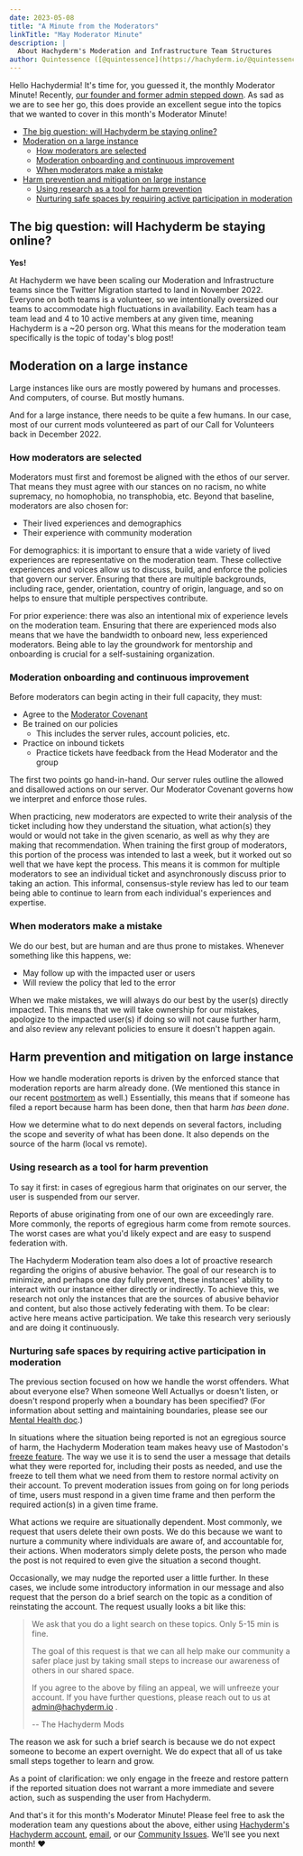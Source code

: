 ```yaml
---
date: 2023-05-08
title: "A Minute from the Moderators"
linkTitle: "May Moderator Minute"
description: |
  About Hachyderm's Moderation and Infrastructure Team Structures
author: Quintessence ([@quintessence](https://hachyderm.io/@quintessence))
---
```


Hello Hachydermia! It's time for, you guessed it, the monthly
Moderator Minute! Recently,
[our founder and former admin stepped down](../../../04/30/stepping-down-from-hachyderm/).
As sad as we are to see her go, this does provide an excellent segue
into the topics that we wanted to cover in this month's Moderator Minute! 

<!-- do not manually edit: table generated by Markdown All-In-One -->

- [The big question: will Hachyderm be staying online?](#the-big-question-will-hachyderm-be-staying-online)
- [Moderation on a large instance](#moderation-on-a-large-instance)
  - [How moderators are selected](#how-moderators-are-selected)
  - [Moderation onboarding and continuous improvement](#moderation-onboarding-and-continuous-improvement)
  - [When moderators make a mistake](#when-moderators-make-a-mistake)
- [Harm prevention and mitigation on large instance](#harm-prevention-and-mitigation-on-large-instance)
  - [Using research as a tool for harm prevention](#using-research-as-a-tool-for-harm-prevention)
  - [Nurturing safe spaces by requiring active participation in moderation](#nurturing-safe-spaces-by-requiring-active-participation-in-moderation)

## The big question: will Hachyderm be staying online?

**Yes!**

At Hachyderm we have been scaling our Moderation and Infrastructure teams since
the Twitter Migration started to land in November 2022. Everyone on both teams is a
volunteer, so we intentionally oversized our teams to accommodate
high fluctuations in availability. Each team has a team lead and 4 to 10 active
members at any given time, meaning Hachyderm is a ~20 person org.
What this means for the moderation team specifically is the topic of today's blog post!

## Moderation on a large instance

Large instances like ours are mostly powered by humans and processes. And
computers, of course. But mostly humans.

And for a large instance, there needs to be quite a few humans. In our case,
most of our current mods volunteered as part of our Call for Volunteers back
in December 2022.

### How moderators are selected

Moderators must first and foremost be aligned with the ethos of our server.
That means they must agree with our stances on no racism, no white supremacy,
no homophobia, no transphobia, etc. Beyond that baseline, moderators are
also chosen for:

* Their lived experiences and demographics
* Their experience with community moderation

For demographics: it is important to ensure that a wide variety of lived
experiences are representative on the moderation team. These collective
experiences and voices allow us to discuss, build, and enforce the policies
that govern our server. Ensuring that there are multiple backgrounds, including
race, gender, orientation, country of origin, language, and so on helps to
ensure that multiple perspectives contribute.

For prior experience: there was also an intentional mix of experience levels
on the moderation team. Ensuring that there are experienced mods also means
that we have the bandwidth to onboard new, less experienced moderators. Being
able to lay the groundwork for mentorship and onboarding is crucial for
a self-sustaining organization. 

### Moderation onboarding and continuous improvement

Before moderators can begin acting in their full capacity, they must:

* Agree to the [Moderator Covenant](/docs/moderation/covenant)
* Be trained on our policies
  * This includes the server rules, account policies, etc.
* Practice on inbound tickets
  * Practice tickets have feedback from the Head Moderator and the group

The first two points go hand-in-hand. Our server rules outline the allowed and
disallowed actions on our server. Our Moderator Covenant governs how we interpret
and enforce those rules.

When practicing, new moderators are expected to write their analysis of the
ticket including how they understand the situation, what action(s) they would
or would not take in the given scenario, as well as why they are making that
recommendation. When training the first group of moderators, this portion of
the process was intended to last a week, but it worked out so well that we have
kept the process. This means it is common for multiple moderators to see an
individual ticket and asynchronously discuss prior to taking an action. This
informal, consensus-style review has led to our team being able to continue
to learn from each individual's experiences and expertise.

### When moderators make a mistake

We do our best, but are human and are thus prone to mistakes. Whenever something
like this happens, we:

* May follow up with the impacted user or users
* Will review the policy that led to the error

When we make mistakes, we will always do our best by the user(s) directly
impacted. This means that we will take ownership for our mistakes, apologize
to the impacted user(s) if doing so will not cause further harm, and also
review any relevant policies to ensure it doesn't happen again. 

## Harm prevention and mitigation on large instance

How we handle moderation reports is driven by the enforced stance that
moderation reports are harm already done. (We mentioned this stance in our recent
[postmortem](../../02/moderation-postmortem/) as well.) Essentially, this means
that if someone has filed a report because harm has been done, then that
harm _has been done_.

How we determine what to do next depends on several factors, including
the scope and severity of what has been done. It also depends on the source
of the harm (local vs remote).

### Using research as a tool for harm prevention

To say it first: in cases of egregious harm that originates on our server,
the user is suspended from our server.

Reports of abuse originating from one of our own are exceedingly rare. More
commonly, the reports of egregious harm come from remote sources. The worst
cases are what you'd likely expect and are easy to suspend federation with.

The Hachyderm Moderation team also does a lot of proactive research regarding the
origins of abusive behavior. The goal of our research is to minimize, and
perhaps one day fully prevent, these instances' ability to interact with our
instance either directly or indirectly. To achieve this, we research not only
the instances that are the sources of abusive behavior and content, but also
those actively federating with them. To be clear: active here means active
participation. We take this research very seriously and are doing it
continuously.

### Nurturing safe spaces by requiring active participation in moderation

The previous section focused on how we handle the worst offenders. What
about everyone else? When someone Well Actuallys or doesn't listen, or doesn't
respond properly when a boundary has been specified? (For information about
setting and maintaining boundaries, please see our
[Mental Health doc](/docs/hachyderm/mental-health/#create-and-maintain-interpersonal-boundaries).)

In situations where the situation being reported is not an egregious source
of harm, the Hachyderm Moderation team makes heavy use of Mastodon's
[freeze feature](/docs/moderation/actions-and-appeals/). The way we use it is
to send the user a message that details what they were reported for, including
their posts as needed, and use the freeze to tell them what we need from
them to restore normal activity on their account. To prevent moderation issues
from going on for long periods of time, users must respond in a given time frame
and then perform the required action(s) in a given time frame.

What actions we require are situationally dependent. Most commonly, we
request that users delete their own posts. We do this because we want to
nurture a community where individuals are aware of, and accountable for,
their actions. When moderators simply delete posts, the person who made
the post is not required to even give the situation a second thought.

Occasionally, we may nudge the reported user a little further. In these
cases, we include some introductory information in our message and also request
that the person do a brief search on the topic as a condition of
reinstating the account. The request usually looks a bit like this:

> We ask that you do a light search on these topics. Only 5-15 min
> is fine.
>
> The goal of this request is that we can all help make our community
> a safer place just by taking small steps to increase our awareness
> of others in our shared space.
>
> If you agree to the above by filing an appeal, we will unfreeze your
> account.  If you have further questions, please reach out to us
> at admin@hachyderm.io .
>
> -- The Hachyderm Mods

The reason we ask for such a brief search is because we
do not expect someone to become an expert overnight. We do
expect that all of us take small steps together to learn
and grow.

As a point of clarification: we only engage in the freeze and restore
pattern if the reported situation does not warrant a more immediate
and severe action, such as suspending the user from Hachyderm.

And that's it for this month's Moderator Minute! Please feel
free to ask the moderation team any questions about the above,
either using [Hachyderm's Hachyderm account](https://hachyderm.io/@hachyderm),
[email](mailto:admin@hachyderm.io), or our
[Community Issues](https://github.com/hachyderm/community/issues).
We'll see you next month! :heart: